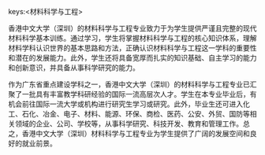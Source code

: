 keys:<材料科学与工程>


香港中文大学（深圳）的材料科学与工程专业致力于为学生提供严谨且完整的现代材料科学基本训练。通过学习，学生将掌握材料科学与工程的核心知识体系，理解材料学科认识世界的基本思路和方法，正确认识材料科学与工程这一学科的重要性和潜在的发展能力。此外，学生还将具备宽厚而扎实的知识基础、自主学习的能力和创新意识，并具备从事科学研究的能力。

作为广东省重点建设学科之一，香港中文大学（深圳）的材料科学与工程专业已汇聚了一批具有丰富教学科研经验的国际一流高层次人才。学生在本专业毕业后，有机会前往国际一流大学或机构进行研究生学习或研究。此外，毕业生还可进入化工、石化、冶金、电子、材料、能源、环保、商检、医药、公安、外贸、国防等相关领域的企业、公司、学校等，从事科学研究、科技开发、教育和管理工作。总之，香港中文大学（深圳）材料科学与工程专业为学生提供了广阔的发展空间和良好的就业前景。